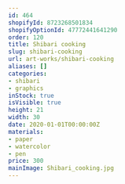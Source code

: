 ```yaml
---
id: 464
shopifyId: 8723268501834
shopifyOptionId: 47772441641290
order: 120
title: Shibari cooking
slug: shibari-cooking
url: art-works/shibari-cooking
aliases: []
categories:
- shibari
- graphics
inStock: true
isVisible: true
height: 21
width: 30
date: 2020-01-01T00:00:00Z
materials:
- paper
- watercolor
- pen
price: 300
mainImage: Shibari_cooking.jpg
---
```

